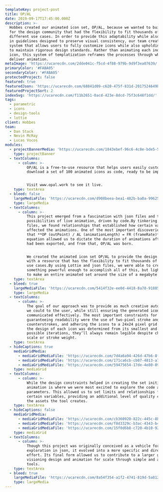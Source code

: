 ```yaml
---
templateKey: project-post
title: OP/AL
date: 2019-09-17T17:45:00.000Z
description: >-
  Hobbes created our animated icon set, OP/AL, because we wanted to build a tool
  for the design community that had the flexibility to fit thousands of
  different use cases. In order to provide this adaptability while also building
  in guidelines designed to preserve visual consistency, our team created a
  system that allows users to fully customize icons while also upholding rules
  to maintain rigorous design standards. Rather than animating each individual
  icon, this system of templatization reframes the processes through which we
  deliver animation.
metaImage: 'https://ucarecdn.com/2dde041c-f5cd-4f88-979b-9d9f3ea07639/'
primaryColor: '#FABA05'
secondaryColor: '#FABA05'
protectedProject: false
featured: true
featuredJson: 'https://ucarecdn.com/68841d09-c620-475f-831d-2017524649b8/'
featuredProjectSort: 2
indexSvg: 'https://ucarecdn.com/f11b2651-0acd-423e-8dcd-75f3c648f1dd/'
tags:
  - parametric
  - icons
  - design-tools
  - lottie
client: Hobbes
team:
  - Dan Stack
  - Nevin McRay
  - Lucas Vocos
modules:
  - projectBannerMedia: 'https://ucarecdn.com/1843ebef-96c6-4c8e-bde5-571177ee087b/'
    type: projectBanner
  - textColumns:
      - column: >-
          OP/AL is a free-to-use resource that helps users easily customize and
          download a set of 100 animated icons as code, ready to be implemented.


          Visit www.opal.work to see it live.
    type: textArea
  - bleed: false
    largeMediaFile: 'https://ucarecdn.com/d908beea-bea1-482b-ba0a-99625fa90061/'
    type: largeMedia
  - textColumns:
      - column: >-
          This project emerged from a fascination with json files and the
          possibilities of live animation, driven by code.By tinkering with json
          files, we found relationships that established how certain variables
          affected the animations. One of the most important discoveries was
          that **OP (outPoint) / AL (animationLength) = FR (frameRate)**. This
          equation allowed us to dictate the duration of animations after they
          had been exported, and from that, OP/AL was born.


          We created the animated icon set OP/AL to provide the design community
          with a resource that has the flexibility to fit thousands of different
          use cases.By using Lottie and json files, we were able to create
          something powerful enough to accomplish all of this, but light enough
          to make an entire animated set around the size of a megabyte.
    type: textArea
  - bleed: true
    largeMediaFile: 'https://ucarecdn.com/5414f32e-ee0d-4418-8a78-91885ae3e58d/'
    type: largeMedia
  - textColumns:
      - column: >-
          The goal of our approach was to provide as much creative autonomy as
          we could to the user, while still ensuring the generated icons
          communicated effectively. The most important constraints for
          guaranteeing readability were the use of two-pixel stroke and
          counterstrokes, and adhering the icons to a 24x24 pixel grid. Because
          the design of each icon was determined from its smallest and thickest
          possible iterations, they’ll always remain legible despite changes in
          scale or stroke weight.
    type: textArea
  - hideCaptions: true
    mediaGridMedia:
      - mediaGridMediaFile: 'https://ucarecdn.com/7d4a6a94-426d-47b6-8f3e-0a265a303d9d/'
      - mediaGridMediaFile: 'https://ucarecdn.com/171ca6cb-cb07-4813-a7d7-1f3edc50f0a3/'
      - mediaGridMediaFile: 'https://ucarecdn.com/59475654-17de-4e80-893f-755074478b47/'
    type: mediaGrid
  - textColumns:
      - column: >-
          While the design constraints helped in creating the set initially,
          animation is where we were most excited to explore the code and create
          parameters. This allowed us to set limits and relationships for
          certain variables, providing an additional level of quality control to
          the assets the tool creates.
    type: textArea
  - hideCaptions: false
    mediaGridMedia:
      - mediaGridMediaFile: 'https://ucarecdn.com/cb360920-822c-445c-8b95-58c056d07c6f/'
      - mediaGridMediaFile: 'https://ucarecdn.com/f8d3329c-b3ac-4343-b47c-11eddbf59df3/'
      - mediaGridMediaFile: 'https://ucarecdn.com/15f0d6b8-c720-4b10-9271-06870c4a581f/'
    type: mediaGrid
  - textColumns:
      - column: >-
          Though this project was originally conceived as a vehicle for
          exploration in json, it evolved into a more specific and directed
          effort. Its final form allowed us to contribute to a larger goal of
          visioning design and animation for scale through simple and accessible
          tools.
    type: textArea
  - bleed: true
    largeMediaFile: 'https://ucarecdn.com/8a54f354-a1f2-4741-819d-5a81277697c2/'
    type: largeMedia
---
```


